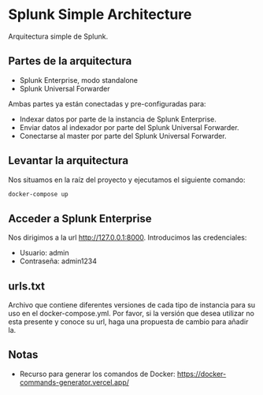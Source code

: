 # Splunk Simple Architecture

Arquitectura simple de Splunk.

## Partes de la arquitectura

+ Splunk Enterprise, modo standalone
+ Splunk Universal Forwarder

Ambas partes ya están conectadas y pre-configuradas para:

+ Indexar datos por parte de la instancia de Splunk Enterprise.
+ Enviar datos al indexador por parte del Splunk Universal Forwarder.
+ Conectarse al master por parte del Splunk Universal Forwarder.

## Levantar la arquitectura

Nos situamos en la raíz del proyecto y ejecutamos el siguiente comando:

``` bash
docker-compose up
```

## Acceder a Splunk Enterprise

Nos dirigimos a la url <http://127.0.0.1:8000>. Introducimos las credenciales:

+ Usuario: admin
+ Contraseña: admin1234

## urls.txt

Archivo que contiene diferentes versiones de cada tipo de instancia para su uso en el docker-compose.yml. Por favor, si la versión que desea utilizar no esta presente y conoce su url, haga una propuesta de cambio para añadir la.

## Notas

+ Recurso para generar los comandos de Docker: <https://docker-commands-generator.vercel.app/>
